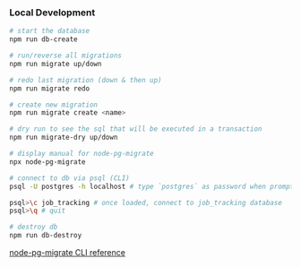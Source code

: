 ### Local Development

```bash
# start the database
npm run db-create

# run/reverse all migrations
npm run migrate up/down

# redo last migration (down & then up)
npm run migrate redo

# create new migration
npm run migrate create <name>

# dry run to see the sql that will be executed in a transaction
npm run migrate-dry up/down

# display manual for node-pg-migrate
npx node-pg-migrate

# connect to db via psql (CLI)
psql -U postgres -h localhost # type `postgres` as password when prompted

psql>\c job_tracking # once loaded, connect to job_tracking database
psql>\q # quit

# destroy db
npm run db-destroy
```

[node-pg-migrate CLI reference](https://github.com/salsita/node-pg-migrate/blob/master/docs/cli.md)
